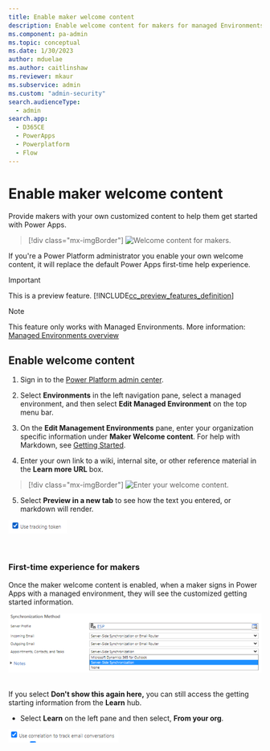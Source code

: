 ```yaml
---
title: Enable maker welcome content
description: Enable welcome content for makers for managed Environments.
ms.component: pa-admin
ms.topic: conceptual
ms.date: 1/30/2023
author: mduelae
ms.author: caitlinshaw
ms.reviewer: mkaur
ms.subservice: admin
ms.custom: "admin-security"
search.audienceType: 
  - admin
search.app:
  - D365CE
  - PowerApps
  - Powerplatform
  - Flow
---
```

# Enable maker welcome content

Provide makers with your own customized content to help them get started with Power Apps.

> [!div class="mx-imgBorder"] 
> ![Welcome content for makers.](media/learn/maker-welcome-1.png "Welcome content for makers") 

If you're a Power Platform administrator you enable your own welcome content, it will replace the default Power Apps first-time help experience.

>[!IMPORTANT]
>This is a preview feature.
>[!INCLUDE[cc_preview_features_definition](../../includes/cc-preview-features-definition.md)]

> [!NOTE]
> This feature only works with Managed Environments. More information: [Managed Environments overview](/power-platform/admin/managed-environment-overview)

## Enable welcome content

1. Sign in to the [Power Platform admin center](https://admin.powerplatform.microsoft.com).

2. Select **Environments** in the left navigation pane, select a managed environment, and then select **Edit Managed Environment** on the top menu bar.

3. On the **Edit Management Environments** pane, enter your organization specific information under **Maker Welcome content**. For help with Markdown, see [Getting Started](https://www.markdownguide.org/getting-started/).

4. Enter your own link to a wiki, internal site, or other reference material in the **Learn more URL** box.

> [!div class="mx-imgBorder"] 
> ![Enter your welcome content.](media/learn/maker-welcome-2.png "Enter your welcome content") 
 

5.  Select **Preview in a new tab** to see how the text you entered, or markdown will render.

![Graphical user interface  application Description automatically generated](media/image3.png)

 

### First-time experience for makers

Once the maker welcome content is enabled, when a maker signs in Power Apps with a managed environment, they will see the customized getting started information.

![Graphical user interface  application Description automatically generated](media/image1.png) 


If you select **Don't show this again here,** you can still access the getting starting information from the **Learn** hub.

-   Select **Learn** on the left pane and then select, **From your org**.

![Graphical user interface  website Description automatically generated](media/image4.png)

 

